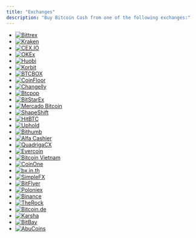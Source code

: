 ```yaml
---
title: "Exchanges"
description: "Buy Bitcoin Cash from one of the following exchanges:"
---
```


- [![Bittrex](/images/exchanges/bittrex.png)](https://support.bittrex.com/hc/en-us/articles/115000808991-Statement-on-Bitcoin-Cash-BCC-)
- [![Kraken](/images/exchanges/kraken.png)](http://blog.kraken.com/post/1150/bitcoin-cash-and-a-critical-alert-for-bitcoin-margin-traders/)
- [![CEX.IO](/images/exchanges/cexio.png)](https://cex.io/)
- [![OKEx](/images/exchanges/okex.png)](https://blog.okex.com/2017/07/31/okex-to-offer-bcc-btc-trading-pair-immediately-after-bcc-launch/)
- [![Huobi](/images/exchanges/huobi.png)](https://www.huobi.com/p/content/notice/getNotice?id=624)
- [![Korbit](/images/exchanges/korbit.png)](http://korbitblog.tumblr.com/post/163440038518/%EC%95%88%EB%82%B4-bitcoin-cash-bcc-user-activated-hard-fork)
- [![BTCBOX](/images/exchanges/btcbox.png)](https://www.btcbox.co.jp/market-bcc.html)
- [![CoinFloor](/images/exchanges/coinfloor.png)](http://blog.coinfloor.co.uk/post/163532243506/coinfloor-to-list-bitcoin-cash-bch-in-addition)
- [![Changelly](/images/exchanges/changelly.png)](https://changelly.com/)
- [![Btcpop](/images/exchanges/btcpop.png)](https://blog.btcpop.co/2017/07/19/preparation-for-hard-forks/)
- [![BitStarEx](/images/exchanges/bitstarex.png)](https://www.bitstarex.com/service/article.html?id=18)
- [![Mercado Bitcoin](/images/exchanges/mercadobitcoin.png)](https://blog.mercadobitcoin.com.br/entenda-com-o-mercado-bitcoin-as-mudan%C3%A7as-do-bitcoin-esperadas-para-agosto-20bb31a0d9c3)
- [![ShapeShift](/images/exchanges/shapeshift.png)](https://shapeshift.io/)
- [![HitBTC](/images/exchanges/hitbtc.png)](https://blog.hitbtc.com/our-statement-on-bitcoincash-support/)
- [![Uphold](/images/exchanges/uphold.png)](https://uphold.com/en/blog/posts/uphold/bitcoin-cash-live-on-uphold)
- [![Bithumb](/images/exchanges/bithumb.png)](https://www.bithumb.com/)
- [![Alfa Cashier](/images/exchanges/alfacashier.png)](https://www.alfacashier.com/)
- [![QuadrigaCX](/images/exchanges/quadrigacx.png)](https://www.quadrigacx.com/)
- [![Evercoin](/images/exchanges/evercoin.png)](https://evercoin.com/)
- [![Bitcoin Vietnam](/images/exchanges/bitcoinvietnam.png)](https://bitcoin.vn/)
- [![CoinOne](/images/exchanges/coinone.png)](https://coinone.co.kr/)
- [![bx.in.th](/images/exchanges/bxinth.png)](https://bx.in.th/THB/BCH/)
- [![SimpleFX](/images/exchanges/simplefx.png)](https://simplefx.com/dashboard/)
- [![BitFlyer](/images/exchanges/bitflyer.png)](https://bitflyer.jp/)
- [![Poloniex](/images/exchanges/poloniex.png)](https://poloniex.com/)
- [![Binance](/images/exchanges/binance.png)](https://www.binance.com/)
- [![TheRock](/images/exchanges/therock.png)](https://therocktrading.com/)
- [![Bitcoin.de](/images/exchanges/bitcoinde.png)](https://www.bitcoin.de/)
- [![Karsha](/images/exchanges/karsha.png)](https://karsha.biz/)
- [![BitBay](/images/exchanges/bitbay.png)](https://bitbay.net/)
- [![AbuCoins](/images/exchanges/abucoins.png)](https://abucoins.com/)

